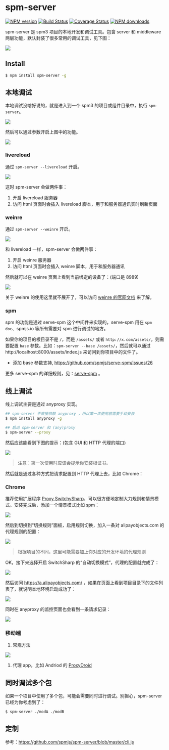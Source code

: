 # spm-server

[![NPM version](https://img.shields.io/npm/v/spm-server.svg?style=flat)](https://npmjs.org/package/spm-server)
[![Build Status](https://img.shields.io/travis/spmjs/spm-server.svg?style=flat)](https://travis-ci.org/spmjs/spm-server)
[![Coverage Status](https://img.shields.io/coveralls/spmjs/spm-server.svg?style=flat)](https://coveralls.io/r/spmjs/spm-server)
[![NPM downloads](http://img.shields.io/npm/dm/spm-server.svg?style=flat)](https://npmjs.org/package/spm-server)

spm-server 是 spm3 项目的本地开发和调试工具。包含 server 和 middleware 两层功能，默认封装了很多常用的调试工具，见下图：

![](https://t.alipayobjects.com/images/T1Nj4eXitdXXXXXXXX.png)

## Install

```bash
$ npm install spm-server -g
```

## 本地调试

本地调试没啥好说的，就是进入到一个 spm3 的项目或组件目录中，执行 `spm-server`。

![](https://t.alipayobjects.com/images/T1VzVeXcFoXXXXXXXX.png)

然后可以通过参数开启上图中的功能。

![](https://t.alipayobjects.com/images/T1Qj4eXntdXXXXXXXX.png)

### livereload

通过 `spm-server --livereload` 开启。

![](https://t.alipayobjects.com/images/T1rPReXjpvXXXXXXXX.png)

这时 spm-server 会做两件事：

1. 开启 livereload 服务器
2. 访问 html 页面时会插入 livereload 脚本，用于和服务器通讯实时刷新页面

### weinre

通过 `spm-server --weinre` 开启。

![](https://t.alipayobjects.com/images/T1ij0eXcRmXXXXXXXX.png)

和 livereload 一样，spm-server 会做两件事：

1. 开启 weinre 服务器
2. 访问 html 页面时会插入 weinre 脚本，用于和服务器通讯

然后就可以在 weinre 页面上看到当前绑定的设备了：(端口是 8989)

![](https://t.alipayobjects.com/images/T15j4eXoNcXXXXXXXX.png)

关于 weinre 的使用这里就不展开了，可以访问 [weinre 的官网文档](http://people.apache.org/~pmuellr/weinre/docs/latest/UserInterface.html) 来了解。

### spm

spm 的功能是通过 serve-spm 这个中间件来实现的，serve-spm 用在 `spm doc`、spmjs.io 等所有需要对 spm 进行调试的地方。

如果你的项目的根目录不是 `/`，而是 `/assets/` 或者 `http://x.com/assets/`，则需要配置 `base` 参数。比如：`spm-server --base /assets/`，然后就可以通过 http://localhost:8000/assets/index.js 来访问到你项目中的文件了。

  - 添加 base 参数支持, https://github.com/spmjs/serve-spm/issues/26

更多 serve-spm 的详细规则，见：[serve-spm](./serve-spm.md) 。

## 线上调试

线上调试主要是通过 anyproxy 实现。

```bash
## spm-server 不直接依赖 anyproxy ，所以第一次使用前需要手动安装
$ npm install anyproxy -g

## 启动 spm-server 和 (any)proxy
$ spm-server --proxy
```

然后应该能看到下图的提示：(包含 GUI 和 HTTP 代理的端口)

![](https://t.alipayobjects.com/images/T1Xj0eXc4nXXXXXXXX.png)

> 注意：第一次使用时应该会提示你安装根证书。

然后就是通过各种方式把请求配置到 HTTP 代理上去，比如 Chrome：

### Chrome

推荐使用扩展程序 [Proxy SwitchySharp](https://chrome.google.com/webstore/detail/proxy-switchysharp/dpplabbmogkhghncfbfdeeokoefdjegm?hl=zh-CN)，可以很方便地定制大力规则和情景模式。安装完成后，添加一个情景模式比如 spm：

![](https://t.alipayobjects.com/images/T1jjVeXgpsXXXXXXXX.png)

然后到切换到“切换规则”面板，启用规则切换，加入一条对 alipayobjects.com 的代理规则的配置：

![](https://t.alipayobjects.com/images/T1h68eXd0cXXXXXXXX.png)

> 根据项目的不同，这里可能需要加上你对应的开发环境的代理规则

OK，接下来选择开启 SwitchSharp 的“自动切换模式”，代理的配置就完成了：

![](https://t.alipayobjects.com/images/T1i6VeXidsXXXXXXXX.png)

然后访问 https://a.alipayobjects.com/ ，如果在页面上看到项目目录下的文件列表了，就说明本地环境启动成功了：

![](https://t.alipayobjects.com/images/T1Hn4eXjJXXXXXXXXX.png)

同时在 anyproxy 的监控页面也会看到一条请求记录：

![](https://t.alipayobjects.com/images/T1.PVeXftnXXXXXXXX.png)

### 移动端

1. 常规方法

  ![](https://t.alipayobjects.com/images/T1eP0eXgdmXXXXXXXX.png)

1. 代理 app，比如 Andriod 的 [ProxyDroid](https://play.google.com/store/apps/details?id=org.proxydroid)

## 同时调试多个包

如果一个项目中使用了多个包，可能会需要同时进行调试。别担心，spm-server 已经为你考虑到了：

```bash
$ spm-server ./modA ./modB
```

## 定制

参考：https://github.com/spmjs/spm-server/blob/master/cli.js
